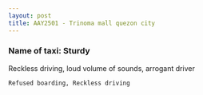 ```yaml
---
layout: post
title: AAY2501 - Trinoma mall quezon city 
---
```


### Name of taxi: Sturdy

Reckless driving, loud volume of sounds, arrogant driver

```Refused boarding, Reckless driving```
